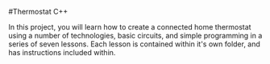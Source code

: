 #Thermostat C++

In this project, you will learn how to create a connected home thermostat using a number of technologies, basic circuits, and simple programming in a series of seven lessons. Each lesson is contained within it's own folder, and has instructions included within.
